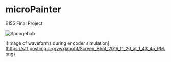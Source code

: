 # microPainter
E155 Final Project

![Spongebob](https://drive.google.com/file/d/0B5CbydLeATOMQ2phdzFlUG91emM/view "Optional title")

![Image of waveforms during encoder simulation]
(https://s11.postimg.org/ywxjabohf/Screen_Shot_2016_11_20_at_1_43_45_PM.png)
